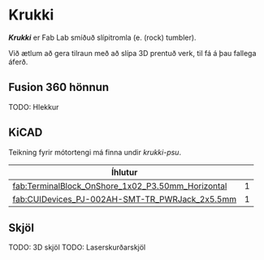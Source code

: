 # Krukki

**_Krukki_** er Fab Lab smíðuð slípitromla (e. (rock) tumbler). 

Við ætlum að gera tilraun með að slípa 3D prentuð verk, til fá á þau fallega áferð. 

## Fusion 360 hönnun

TODO: Hlekkur

## KiCAD 

Teikning fyrir mótortengi má finna undir _krukki-psu_. 

|   Íhlutur                     |       | 
|   ---                         | ---   | 
|   [fab:TerminalBlock_OnShore_1x02_P3.50mm_Horizontal](www.on-shore.com/wp-content/uploads/ED555XDS.pdf)               | 1 | 
|   [fab:CUIDevices_PJ-002AH-SMT-TR_PWRJack_2x5.5mm](https://www.cuidevices.com/product/resource/pj-002ah-smt-tr.pdf)   | 1 |

## Skjöl

TODO: 3D skjöl
TODO: Laserskurðarskjöl